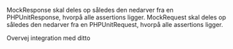 MockResponse skal deles op således den nedarver fra en PHPUnitResponse, hvorpå alle assertions ligger.
MockRequest skal deles op således den nedarver fra en PHPUnitRequest, hvorpå alle assertions ligger.

Overvej integration med ditto
